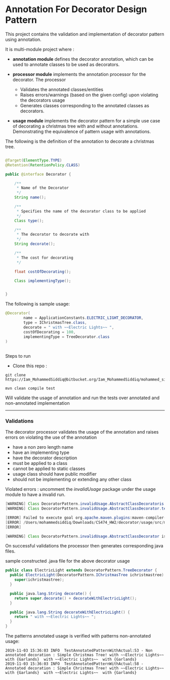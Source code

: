 # Annotation For Decorator Design Pattern 

This project contains the validation and implementation of decorator pattern using annotation.

It is multi-module project where :
- **annotation module** defines the decorator annotation, which can be used to annotate classes to be used as decorators.
- **processor module** implements the annotation processor for the decorator. The processor
    - Validates the annotated classes/entities
    - Raises errors/warnings (based on the given config) upon violating the decorators usage
    - Generates classes corresponding to the annotated classes as decorators.
    
- **usage module** implements the decorator pattern for a simple use case of decorating a christmas tree with and
without annotations. Demonstrating the equivalence of pattern usage with annotations.

The following is the definition of the annotation to decorate a christmas tree.

```java

@Target(ElementType.TYPE)
@Retention(RetentionPolicy.CLASS)

public @interface Decorator {

    /**
     * Name of the Decorator
     */
    String name();

    /**
     * Specifies the name of the decorator class to be applied
     */
    Class type();

    /**
     * The decorator to decorate with
     */
    String decorate();

    /**
     * The cost for decorating
     */

    float costOfDecorating();

    Class implementingType();


}
```

The following is sample usage: 

```java
@Decorator(
        name = ApplicationConstants.ELECTRIC_LIGHT_DECORATOR,
        type = IChristmasTree.class,
        decorate = " with ~~Electric Lights~~ ",
        costOfDecorating = 100,
        implementingType = TreeDecorator.class
)
```

##
Steps to run

- Clone this repo :
```
git clone https://Iam_MohammedSiddiq@bitbucket.org/Iam_MohammedSiddiq/mohammed_siddiq_474_hw2.git
```
```
mvn clean compile test
```

Will validate the usage of annotation and run the tests over annotated and non-annotated implementation

___
### Validations

The decorator processor validates the usage of the annotation and raises errors on violating the use of the annotation
- have a non zero length name
- have an implementing type
- have the decorator description
- must be applied to a class
- cannot be applied to static classes
- usage class should have public modifier
- should not be implementing or extending any other class

Violated errors : uncomment the _invalidUsage_ package under the usage module to have a invalid run.

```java
[WARNING] Class DecoratorPattern.invalidUsage.AbstractClassDecoratoris Abstract, Class must be concrete
[WARNING] Class DecoratorPattern.invalidUsage.AbstractClassDecorator.tesUsageis not public, Class must be public

[ERROR] Failed to execute goal org.apache.maven.plugins:maven-compiler-plugin:3.1:compile (default-compile) on project usage: Compilation failure
[ERROR] /Users/mohammedsiddiq/Downloads/CS474_HW2/decorator/usage/src/main/java/DecoratorPattern/invalidUsage/AbstractClassDecorator.java:[15,17] decorate() in @Decorator for class DecoratorPattern.invalidUsage.AbstractClassDecorator is empty! Invalid use of Decorator pattern
[ERROR] 

[WARNING] Class DecoratorPattern.invalidUsage.AbstractClassDecorator is extending DecoratorPattern.TreeDecorator
```

On successful validations the processor then generates corresponding java files.

sample constructed .java file for the above decorator usage 

```java
public class ElectricLight extends DecoratorPattern.TreeDecorator {
  public ElectricLight(DecoratorPattern.IChristmasTree ichristmastree) {
    super(ichristmastree);
  }

  public java.lang.String decorate() {
    return super.decorate() + decorateWithElectricLight();
  }

  public java.lang.String decorateWithElectricLight() {
    return " with ~~Electric Lights~~ ";
  }
}
```

The patterns annotated usage is verified with patterns non-annotated usage: 

```
2019-11-03 15:36:03 INFO  TestAnnotatedPatternWithActual:53 - Non annotated decoration : Simple Christmas Tree! with ~~Electric Lights~~  with {Garlands}  with ~~Electric Lights~~  with {Garlands}  
2019-11-03 15:36:03 INFO  TestAnnotatedPatternWithActual:58 - Annotated decoration : Simple Christmas Tree! with ~~Electric Lights~~  with {Garlands}  with ~~Electric Lights~~  with {Garlands}  
```
